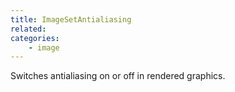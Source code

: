 ```yaml
---
title: ImageSetAntialiasing
related:
categories:
    - image
---
```


Switches antialiasing on or off in rendered graphics.